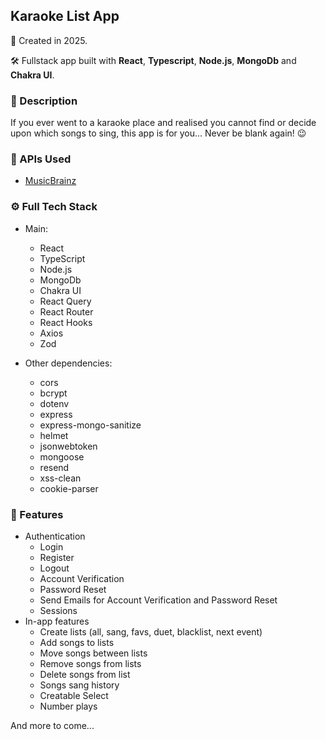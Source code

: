 ## Karaoke List App
📆 Created in 2025.

🛠 Fullstack app built with **React**, **Typescript**, **Node.js**, **MongoDb** and **Chakra UI**.

### 💬 Description
 If you ever went to a karaoke place and realised you cannot find or decide upon which songs to sing, this app is for you... Never be blank again! 😉

### 📡 APIs Used
  - [MusicBrainz](https://musicbrainz.org/doc/MusicBrainz_API)

### ⚙️ Full Tech Stack
* Main:
  * React
  * TypeScript
  * Node.js
  * MongoDb
  * Chakra UI
  * React Query
  * React Router
  * React Hooks
  * Axios
  * Zod

* Other dependencies:
  - cors
  - bcrypt
  - dotenv
  - express
  - express-mongo-sanitize
  - helmet
  - jsonwebtoken
  - mongoose
  - resend
  - xss-clean
  - cookie-parser

### 🎨 Features
  - Authentication
    - Login
    - Register
    - Logout
    - Account Verification
    - Password Reset
    - Send Emails for Account Verification and Password Reset
    - Sessions
  - In-app features
    - Create lists (all, sang, favs, duet, blacklist, next event)
    - Add songs to lists
    - Move songs between lists
    - Remove songs from lists
    - Delete songs from list
    - Songs sang history
    - Creatable Select
    - Number plays

And more to come...
